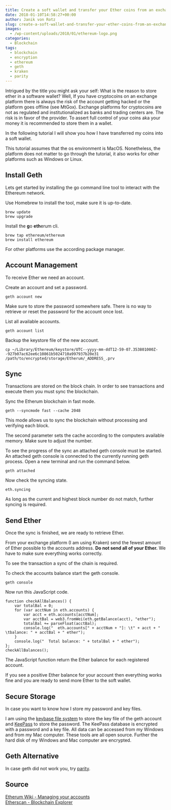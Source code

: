 ```yaml
---
title: Create a soft wallet and transfer your Ether coins from an exchange
date: 2018-01-10T14:58:27+00:00
author: Janik von Rotz
slug: create-a-soft-wallet-and-transfer-your-ether-coins-from-an-exchange
images:
  - /wp-content/uploads/2018/01/ethereum-logo.png
categories:
  - Blockchain
tags:
  - blockchain
  - encryption
  - ethereum
  - geth
  - kraken
  - parity
---
```

Intrigued by the title you might ask your self: What is the reason to store ether in a software wallet? Well, If you have cryptocoins on an exchange platform there is always the risk of the account getting hacked or the platform goes offline (see MtGox). Exchange platforms for cryptocoins are not as regulated and institutionalized as banks and trading centers are. The risk is in favor of the provider. To assert full control of your coins aka your money it is recommended to store them in a wallet.
<!--more-->

In the following tutorial I will show you how I have transferred my coins into a soft wallet.

This tutorial assumes that the os environment is MacOS. Nonetheless, the platform does not matter to go through the tutorial, it also works for other platforms such as Windows or Linux.

## Install Geth

Lets get started by installing the go command line tool to interact with the Ethereum network.

Use Homebrew to install the tool, make sure it is up-to-date.

    brew update
    brew upgrade

Install the **g**o **eth**erum cli.

    brew tap ethereum/ethereum
    brew install ethereum

For other platforms use the according package manager.

## Account Management

To receive Ether we need an account.

Create an account and set a password.

    geth account new

Make sure to store the password somewhere safe. There is no way to retrieve or reset the password for the account once lost.

List all available accounts.

    geth account list

Backup the keystore file of the new account.

    cp ~/Library/Ethereum/keystore/UTC--yyyy-mm-ddT12-59-07.353801000Z--927b07ac62ee6c10861b5024710a997937b20e31 /path/to/encrypted/storage/Etherum/_ADDRESS_.prv

## Sync

Transactions are stored on the block chain. In order to see transactions and execute them you must sync the blockchain.

Sync the Etherum blockchain in fast mode.

    geth --syncmode fast --cache 2048 

This mode allows us to sync the blockchain without processing and verifying each block.

The second parameter sets the cache according to the computers available memory. Make sure to adjust the number.

To see the progress of the sync an attached geth console must be started. An attached geth console is connected to the currently running geth process. Open a new terminal and run the command below.

    geth attached

Now check the syncing state.

    eth.syncing

As long as the current and highest block number do not match, further syncing is required.

## Send Ether

Once the sync is finished, we are ready to retrieve Ether.

From your exchange platform (I am using Kraken) send the fewest  amount of Ether possible to the accounts address. **Do not send all of your Ether.** We have to make sure everything works correctly.

To see the transaction a sync of the chain is required.

To check the accounts balance start the geth console.

    geth console

Now run this JavaScript code.

    function checkAllBalances() {
        var totalBal = 0;
        for (var acctNum in eth.accounts) {
            var acct = eth.accounts[acctNum];
            var acctBal = web3.fromWei(eth.getBalance(acct), "ether");
            totalBal += parseFloat(acctBal);
            console.log("  eth.accounts[" + acctNum + "]: \t" + acct + " \tbalance: " + acctBal + " ether");
        }
        console.log("  Total balance: " + totalBal + " ether");
    };
    checkAllBalances();

The JavaScript function return the Ether balance for each registered account.

If you see a positive Ether balance for your account then everything works fine and you are ready to send more Ether to the soft wallet.

## Secure Storage

In case you want to know how I store my password and key files.

I am using the [keybase file system](https://keybase.io/) to store the key file of the geth account and [KeePass](https://keepassxc.org/) to store the password. The KeePass database is encrypted with a password and a key file. All data can be accessed from my Windows and from my Mac computer. These tools are all open source. Further the hard disk of my Windows and Mac computer are encrypted.

## Geth Alternative

In case geth did not work you, try [parity](https://www.parity.io/).

## Source

[Etherum Wiki - Managing your accounts](https://github.com/ethereum/go-ethereum/wiki/Managing-your-accounts)  
[Etherscan - Blockchain Explorer](https://etherscan.io)  
